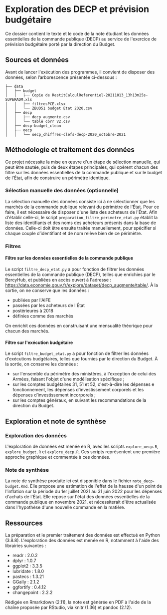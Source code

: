# Exploration des DECP et prévision budgétaire

Ce dossier contient le texte et le code de la note étudiant les données essentielles de la commande publique (DECP) au service de l'exercice de prévision budgétaire porté par la direction du Budget.

## Sources et données

Avant de lancer l'exécution des programmes, il convient de disposer des données, selon l’arborescence présentée ci-dessous :

```
├── data
│   ├── budget
│   │   ├── Copie de RestitCalculReferentiel-20211013_13h13m25s-SUPERADM.xls
│   │   ├── filtresPCE.xlsx
│   │   └── ZBUD51 budget Etat 2020.csv
│   ├── decp
│   │   ├── decp_augmente.csv
│   │   └── table corr V2.csv
│   ├── decp-budget_clean
│   ├── oecp
│   │   └── oecp_chiffres-clefs-decp-2020_octobre-2021
```

## Méthodologie et traitement des données

Ce projet nécessite la mise en œuvre d'un étape de sélection manuelle, qui peut être sautée, puis de deux étapes principales, qui opèrent chacun des filtre sur les données essentielles de la commande publique et sur le budget de l'État, afin de construire un périmètre identique.

### Sélection manuelle des données (optionnelle)

La sélection manuelle des données consiste ici à ne sélectionner que les marchés de la commande publique relevant du périmètre de l'État. Pour ce faire, il est nécessaire de disposer d'une liste des acheteurs de l'État. Afin d'établir celle-ci, le script `preparation_filtre_perimetre_etat.py` établit la liste des identifiants et des noms des acheteurs présents dans la base de données. Celle-ci doit être ensuite traitée manuellement, pour spécifier si chaque couple d’identifiant et de nom relève bien de ce périmètre.

### Filtres

#### Filtre sur les données essentielles de la commande publique

Le script `filtre_decp_etat.py` a pour fonction de filtrer les données essentielles de la commande publique (DECP), telles que enrichies par le BercyHub, et publiées en accès ouvert à l'adresse : <https://data.economie.gouv.fr/explore/dataset/decp_augmente/table/>. À la sortie, on ne conserve que les données :

- publiées par l'AIFE
- passées par les acheteurs de l'État 
- postérieures à 2018
- définies comme des marchés 

On enrichit ces données en construisant une mensualité théorique pour chacun des marchés.

#### Filtre sur l'exécution budgétaire

Le script `filtre_budget_etat.py` a pour fonction de filtrer les données d'exécutions budgétaires, telles que fournies par le direction du Budget. À la sortie, on conserve les données : 

- sur l'ensemble du périmètre des ministères, à l'exception de celui des Armées, faisant l'objet d'une modélisation spécifique ;
- sur les comptes budgétaires 31, 51 et 52, c'est-à-dire les dépenses e fonctionnement, les dépenses d’investissement corporels et les dépenses d’investissement incorporels ;
- sur les comptes généraux, en suivant les recommandations de la direction du Budget.

## Exploration et note de synthèse

### Exploration des données

L'exploration de données est menée en R, avec les scripts `explore_oecp.R`, `explore_budget.R` et `explore_decp.R`. Ces scripts représentent une première approche graphique et commentée à ces données. 

### Note de synthèse

La note de synthèse produite ici est disponible dans le fichier `note_decp-budget.Rmd`. Elle propose une estimation de l'effet de la hausse d'un point de l'inflation sur la période du 1er juillet 2021 au 31 juin 2022 pour les dépenses d'achats de l'État. Elle repose sur l'état des données essentielles de la commande publique en novembre 2021, et nécessiterait d'être actualisée dans l'hypothèse d'une nouvelle commande en la matière.

## Ressources

La préparation et le premier traitement des données est effectué en Python (3.8.8). L'exploration des données est menée en R, notamment à l'aide des librairies suivantes : 

- readr : 2.0.2
- dplyr : 1.0.7
- ggplot2 : 3.3.5
- lubridate : 1.8.0
- pastecs : 1.3.21
- GGally : 2.1.2
- ggfortify : 0.4.12
- changepoint : 2.2.2

Rédigée en Rmarkdown (2.11), la note est générée en PDF à l'aide de la chaîne proposée par RStudio, via knitr (1.36) et pandoc (2.12).
